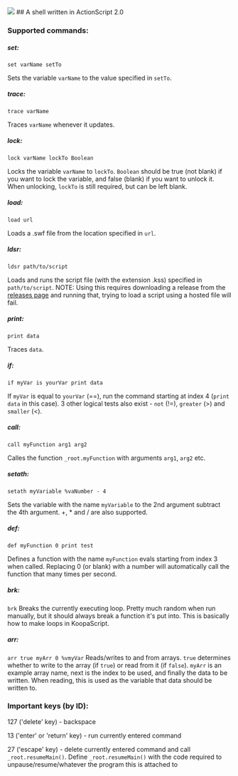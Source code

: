 <img src="https://media.discordapp.net/attachments/383022336510525442/424569343591055370/KoopaShell_full.png">
## A shell written in ActionScript 2.0

### Supported commands:
##### set:
`set varName setTo`

Sets the variable `varName` to the value specified in `setTo`.

##### trace:
`trace varName`

Traces `varName` whenever it updates.

##### lock:
`lock varName lockTo Boolean`

Locks the variable `varName` to `lockTo`. `Boolean` should be true (not blank) if you want to lock the variable, and false (blank) if you want to unlock it. When unlocking, `lockTo` is still required, but can be left blank.

##### load:
`load url`

Loads a .swf file from the location specified in `url`.

##### ldsr:
`ldsr path/to/script`

Loads and runs the script file (with the extension .kss) specified in `path/to/script`. NOTE: Using this requires downloading a release from the [releases page](https://github.com/Jhynjhiruu/KoopaShell/releases/) and running that, trying to load a script using a hosted file will fail.

##### print:
`print data`

Traces `data`.

##### if:
`if myVar is yourVar print data`

If `myVar` is equal to `yourVar` (==), run the command starting at index 4 (`print data` in this case). 3 other logical tests also exist - `not` (!=), `greater` (>) and `smaller` (<).

##### call:
`call myFunction arg1 arg2`

Calles the function `_root.myFunction` with arguments `arg1`, `arg2` etc. 

##### setath:
`setath myVariable %vaNumber - 4`

Sets the variable with the name `myVariable` to the 2nd argument subtract the 4th argument. +, * and / are also supported.

##### def:
`def myFunction 0 print test`

Defines a function with the name `myFunction` evals starting from index 3 when called. Replacing 0 (or blank) with a number will automatically call the function that many times per second.

##### brk:
`brk`
Breaks the currently executing loop. Pretty much random when run manually, but it should always break a function it's put into. This is basically how to make loops in KoopaScript.

##### arr:
`arr true myArr 0 %vmyVar`
Reads/writes to and from arrays. `true` determines whether to write to the array (if `true`) or read from it (if `false`). `myArr` is an example array name, next is the index to be used, and finally the data to be written. When reading, this is used as the variable that data should be written to.

### Important keys (by ID):
127 ('delete' key) - backspace

13 ('enter' or 'return' key) - run currently entered command

27 ('escape' key) - delete currently entered command and call `_root.resumeMain()`. Define `_root.resumeMain()` with the code required to unpause/resume/whatever the program this is attached to
